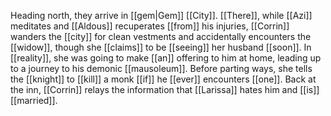 Heading north, they arrive in [[gem|Gem]] [[City]]. [[There]], while [[Azi]] meditates and [[Aldous]] recuperates [[from]] his injuries, [[Corrin]] wanders the [[city]] for clean vestments and accidentally encounters the [[widow]], though she [[claims]] to be [[seeing]] her husband [[soon]]. In [[reality]], she was going to make [[an]] offering to him at home, leading up to a journey to his demonic [[mausoleum]]. Before parting ways, she tells the [[knight]] to [[kill]] a monk [[if]] he [[ever]] encounters [[one]]. Back at the inn, [[Corrin]] relays the information that [[Larissa]] hates him and [[is]] [[married]].